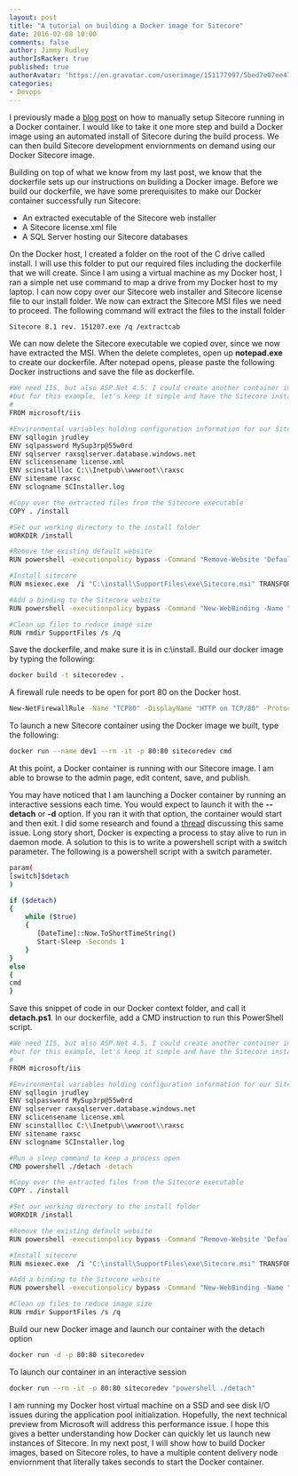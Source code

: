 ```yaml
---
layout: post
title: "A tutorial on building a Docker image for Sitecore"
date: 2016-02-08 10:00
comments: false
author: Jimmy Rudley
authorIsRacker: true
published: true
authorAvatar: 'https://en.gravatar.com/userimage/151177997/5bed7e07ee47533cbd34b951d463bcb7.jpg'
categories:
- Devops
---
```


I previously made a [blog post](https://developer.rackspace.com/blog/run-sitecore-in-a-docker-container-on-windows-server-2016/) on how to manually setup Sitecore running in a Docker container. I would like to take it one more step and build a Docker image using an automated install of Sitecore during the build process. We can then build Sitecore development enviornments on demand using our Docker Sitecore image.

<!-- more -->

Building on top of what we know from my last post, we know that the dockerfile sets up our instructions on building a Docker image. Before we build our dockerfile, we have some prerequisites to make our Docker container successfully run Sitecore:
- An extracted executable of the Sitecore web installer
- A Sitecore license.xml file
- A SQL Server hosting our Sitecore databases

On the Docker host, I created a folder on the root of the C drive called install. I will use this folder to put our required files including the dockerfile that we will create. Since I am using a virtual machine as my Docker host, I ran a simple net use command to map a drive from my Docker host to my laptop. I can now copy over our Sitecore web installer and Sitecore license file to our install folder. We now can extract the Sitecore MSI files we need to proceed. The following command will extract the files to the install folder

```sh
Sitecore 8.1 rev. 151207.exe /q /extractcab
```

We can now delete the Sitecore executable we copied over, since we now have extracted the MSI. When the delete completes, open up **notepad.exe** to create our dockerfile. After notepad opens, please paste the following Docker instructions and save the file as dockerfile.

```sh
#We need IIS, but also ASP.Net 4.5. I could create another container image with ASP.NET 4.5 installed
#but for this example, let's keep it simple and have the Sitecore installer add ASP.NET 4.5 for us
#
FROM microsoft/iis 

#Environmental variables holding configuration information for our Sitecore install
ENV sqllogin jrudley
ENV sqlpassword MySup3rp@55w0rd
ENV sqlserver raxsqlserver.database.windows.net
ENV sclicensename license.xml
ENV scinstallloc C:\\Inetpub\\wwwroot\\raxsc
ENV sitename raxsc
ENV sclogname SCInstaller.log

#Copy over the extracted files from the Sitecore executable 
COPY . /install

#Set our working directory to the install folder
WORKDIR /install

#Remove the existing default website
RUN powershell -executionpolicy bypass -Command "Remove-Website 'Default Web Site'"

#Install sitecore
RUN msiexec.exe  /i "C:\install\SupportFiles\exe\Sitecore.msi" TRANSFORMS=":InstanceId1;:ComponentGUIDTransform1.mst" MSINEWINSTANCE=1 LOGVERBOSE=1 SC_LANG="en-US" SC_CLIENTONLY="1" SKIPINSTALLSQLDATA="1" SKIPUNINSTALLSQLDATA="1" SC_INSTANCENAME="%sitename%" SC_LICENSE_PATH="c:\install\%sclicensename%" SC_SQL_SERVER="%sqlserver%" SC_DBTYPE="MSSQL" INSTALLLOCATION="%scinstallloc%" SC_DATA_FOLDER="%scinstallloc%\Data" SC_NET_VERSION="4" SC_IISSITE_NAME="%sitename%" SC_INTEGRATED_PIPELINE_MODE="1" SC_IISAPPPOOL_NAME="%sitename%AppPool" SC_IISSITE_HEADER="%sitename%" SC_IISSITE_PORT="80" SC_SQL_SERVER_CONFIG_USER="%sqllogin%" SC_SQL_SERVER_CONFIG_PASSWORD="%sqlpassword%" /l*+v "c:\install\%sclogname%"

#Add a binding to the Sitecore website 
RUN powershell -executionpolicy bypass -Command "New-WebBinding -Name "%sitename%" -IPAddress "*" -Port 80"

#Clean up files to reduce image size
RUN rmdir SupportFiles /s /q
```

Save the dockerfile, and make sure it is in c:\install. Build our docker image by typing the following:

```sh
docker build -t sitecoredev .
```
A firewall rule needs to be open for port 80 on the Docker host.

```sh
New-NetFirewallRule -Name "TCP80" -DisplayName "HTTP on TCP/80" -Protocol tcp -LocalPort 80 -Action Allow -Enabled True
```

To launch a new Sitecore container using the Docker image we built, type the following:

```sh
docker run --name dev1 --rm -it -p 80:80 sitecoredev cmd
```

At this point, a Docker container is running with our Sitecore image. I am able to browse to the admin page, edit content, save, and publish. 

You may have noticed that I am launching a Docker container by running an interactive sessions each time. You would expect to launch it with the **--detach** or **-d** option. If you ran it with that option, the container would start and then exit. I did some research and found a [thread](https://social.msdn.microsoft.com/Forums/en-US/7e47e19b-3d03-4791-bdac-55d3a54cf094/is-it-possible-to-run-in-daemonized-mode?forum=windowscontainers#2cea28a7-4515-4d26-8982-35b156fa120b) discussing this same issue. Long story short, Docker is expecting a process to stay alive to run in daemon mode. A solution to this is to write a powershell script with a switch parameter. The following is a powershell script with a switch parameter. 

```sh
param(
[switch]$detach
)

if ($detach) 
{
    while ($true) 
    {
       [DateTime]::Now.ToShortTimeString()
       Start-Sleep -Seconds 1
    }
}
else 
{
cmd
}
```
Save this snippet of code in our Docker context folder, and call it **detach.ps1**. In our dockerfile, add a CMD instruction to run this PowerShell script. 

```sh
#We need IIS, but also ASP.Net 4.5. I could create another container image with ASP.NET 4.5 installed
#but for this example, let's keep it simple and have the Sitecore installer add ASP.NET 4.5 for us
#
FROM microsoft/iis 

#Environmental variables holding configuration information for our Sitecore install
ENV sqllogin jrudley
ENV sqlpassword MySup3rp@55w0rd
ENV sqlserver raxsqlserver.database.windows.net
ENV sclicensename license.xml
ENV scinstallloc C:\\Inetpub\\wwwroot\\raxsc
ENV sitename raxsc
ENV sclogname SCInstaller.log

#Run a sleep command to keep a process open
CMD powershell ./detach -detach

#Copy over the extracted files from the Sitecore executable 
COPY . /install

#Set our working directory to the install folder
WORKDIR /install

#Remove the existing default website
RUN powershell -executionpolicy bypass -Command "Remove-Website 'Default Web Site'"

#Install sitecore
RUN msiexec.exe  /i "C:\install\SupportFiles\exe\Sitecore.msi" TRANSFORMS=":InstanceId1;:ComponentGUIDTransform1.mst" MSINEWINSTANCE=1 LOGVERBOSE=1 SC_LANG="en-US" SC_CLIENTONLY="1" SKIPINSTALLSQLDATA="1" SKIPUNINSTALLSQLDATA="1" SC_INSTANCENAME="%sitename%" SC_LICENSE_PATH="c:\install\%sclicensename%" SC_SQL_SERVER="%sqlserver%" SC_DBTYPE="MSSQL" INSTALLLOCATION="%scinstallloc%" SC_DATA_FOLDER="%scinstallloc%\Data" SC_NET_VERSION="4" SC_IISSITE_NAME="%sitename%" SC_INTEGRATED_PIPELINE_MODE="1" SC_IISAPPPOOL_NAME="%sitename%AppPool" SC_IISSITE_HEADER="%sitename%" SC_IISSITE_PORT="80" SC_SQL_SERVER_CONFIG_USER="%sqllogin%" SC_SQL_SERVER_CONFIG_PASSWORD="%sqlpassword%" /l*+v "c:\install\%sclogname%"

#Add a binding to the Sitecore website 
RUN powershell -executionpolicy bypass -Command "New-WebBinding -Name "%sitename%" -IPAddress "*" -Port 80"

#Clean up files to reduce image size
RUN rmdir SupportFiles /s /q
```

Build our new Docker image and launch our container with the detach option

```sh
docker run -d -p 80:80 sitecoredev
```

To launch our container in an interactive session

```sh
docker run --rm -it -p 80:80 sitecoredev "powershell ./detach" 
```

I am running my Docker host virtual machine on a SSD and see disk I/O issues during the application pool initialization. Hopefully, the next technical preview from Microsoft will address this performance issue. I hope this gives a better understanding how Docker can quickly let us launch new instances of Sitecore. In my next post, I will show how to build Docker images, based on Sitecore roles, to have a multiple content delivery node enviornment that literally takes seconds to start the Docker container.
